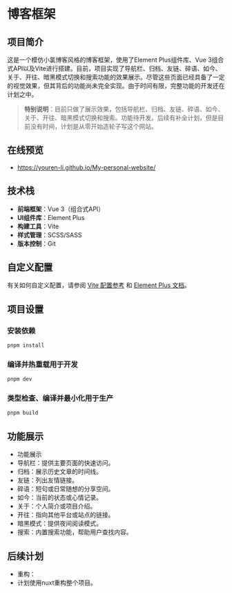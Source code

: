 # 博客框架

## 项目简介

这是一个模仿小氯博客风格的博客框架，使用了Element Plus组件库、Vue 3组合式API以及Vite进行搭建。目前，项目实现了导航栏、归档、友链、碎语、如今、关于、开往、暗黑模式切换和搜索功能的效果展示。尽管这些页面已经具备了一定的视觉效果，但其背后的功能尚未完全实现。由于时间有限，完整功能的开发还在计划之中。

> **特别说明**：目前只做了展示效果，包括导航栏、归档、友链、碎语、如今、关于、开往、暗黑模式切换和搜索。功能待开发。后续有补全计划，但是目前没有时间，计划是从零开始造轮子写这个网站。

## 在线预览

- https://youren-li.github.io/My-personal-website/

## 技术栈

- **前端框架**：Vue 3（组合式API）
- **UI组件库**：Element Plus
- **构建工具**：Vite
- **样式管理**：SCSS/SASS
- **版本控制**：Git

## 自定义配置

有关如何自定义配置，请参阅 [Vite 配置参考](https://vitejs.dev/config/) 和 [Element Plus 文档](https://element-plus.org/zh-CN/)。

## 项目设置

### 安装依赖

```sh
pnpm install
```

### 编译并热重载用于开发
```sh
pnpm dev
```

### 类型检查、编译并最小化用于生产
```sh
pnpm build
```

## 功能展示
- 功能展示
 - 导航栏：提供主要页面的快速访问。
 - 归档：展示历史文章的时间线。
 - 友链：列出友情链接。
 - 碎语：短句或日常随想的分享空间。
 - 如今：当前的状态或心情记录。
 - 关于：个人简介或项目介绍。
 - 开往：指向其他平台或站点的链接。
 - 暗黑模式：提供夜间阅读模式。
 - 搜索：内置搜索功能，帮助用户查找内容。

## 后续计划
- 重构：
 - 计划使用nuxt重构整个项目。










